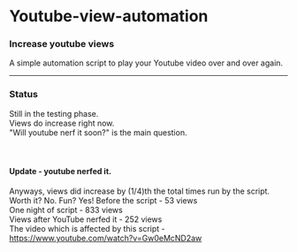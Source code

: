 # Youtube-view-automation

### Increase youtube views
A simple automation script to play your Youtube video over and over again.
<br>

---


### Status

Still in the testing phase.<br>
Views do increase right now.<br>
"Will youtube nerf it soon?" is the main question.<br>
<br>
<br>
#### Update - youtube nerfed it.
Anyways, views did increase by (1/4)th the total times run by the script.
Worth it? No.
Fun? Yes!
Before the script - 53 views<br>
One night of script - 833 views<br>
Views after YouTube nerfed it - 252 views<br>
The video which is affected by this script - https://www.youtube.com/watch?v=Gw0eMcND2aw<br>

